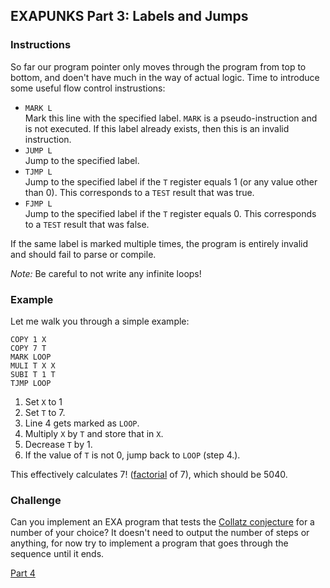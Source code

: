 ## EXAPUNKS Part 3: Labels and Jumps

### Instructions

So far our program pointer only moves through the program from top to bottom,
and doen't have much in the way of actual logic. Time to introduce some useful
flow control instrustions:

* `MARK L`  
  Mark this line with the specified label. `MARK` is a pseudo-instruction and
  is not executed. If this label already exists, then this is an invalid instruction.
* `JUMP L`  
  Jump to the specified label.
* `TJMP L`  
  Jump to the specified label if the `T` register equals 1 (or any value other
  than 0). This corresponds to a `TEST` result that was true.
* `FJMP L`  
  Jump to the specified label if the `T` register equals 0. This corresponds
  to a `TEST` result that was false.

If the same label is marked multiple times, the program is entirely invalid
and should fail to parse or compile.

*Note:* Be careful to not write any infinite loops!

### Example

Let me walk you through a simple example:

    COPY 1 X
    COPY 7 T
    MARK LOOP
    MULI T X X
    SUBI T 1 T
    TJMP LOOP

1. Set `X` to 1
2. Set `T` to 7.
3. Line 4 gets marked as `LOOP`.
4. Multiply `X` by `T` and store that in `X`.
5. Decrease `T` by 1.
6. If the value of `T` is not 0, jump back to `LOOP` (step 4.).

This effectively calculates 7! ([factorial] of 7), which should be 5040.

[factorial]: https://en.wikipedia.org/wiki/Factorial

### Challenge

Can you implement an EXA program that tests the [Collatz conjecture] for a number
of your choice? It doesn't need to output the number of steps or anything, for
now try to implement a program that goes through the sequence until it ends.

[Collatz conjecture]: https://en.wikipedia.org/wiki/Collatz_conjecture

[Part 4](https://github.com/davewadestein/CVent-Apprenti-Academy/blob/main/project/EXAPUNKS/EXAPunks-Part-4.md)

